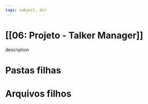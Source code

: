 ```yaml
---
tags: subject, dir
---
```


# [[06: Projeto - Talker Manager]]

description

# Pastas filhas



# Arquivos filhos


